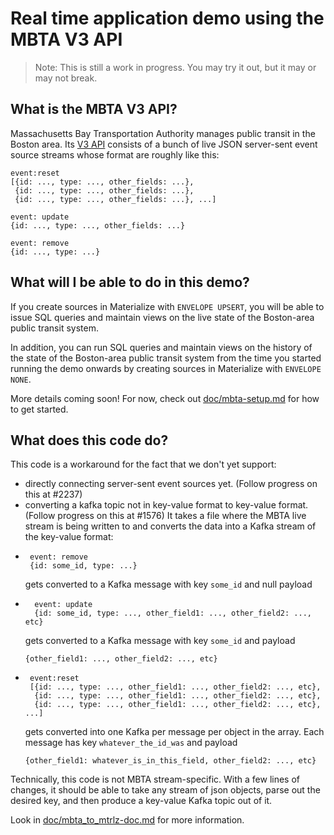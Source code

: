 # Real time application demo using the MBTA V3 API

> Note: This is still a work in progress. You may try it out, but it may or may
> not break.

## What is the MBTA V3 API?

Massachusetts Bay Transportation Authority manages public transit in the Boston
area. Its [V3 API](https://www.mbta.com/developers/v3-api) consists of a bunch
of live JSON server-sent event source streams whose format are roughly like this:

```
event:reset
[{id: ..., type: ..., other_fields: ...},
 {id: ..., type: ..., other_fields: ...},
 {id: ..., type: ..., other_fields: ...}, ...]

event: update
{id: ..., type: ..., other_fields: ...}

event: remove
{id: ..., type: ...}
```

## What will I be able to do in this demo?

If you create sources in Materialize with `ENVELOPE UPSERT`, you will be able to
issue SQL queries and maintain views on the live state of the Boston-area public
transit system.

In addition, you can run SQL queries and maintain views on the history of the
state of the Boston-area public transit system from the time you started running
the demo onwards by creating sources in Materialize with `ENVELOPE NONE`.

More details coming soon! For now, check out
[doc/mbta-setup.md](doc/mbta-setup.md) for how to get started.

## What does this code do?

This code is a workaround for the fact that we don't yet support:
* directly connecting server-sent event sources yet.
  (Follow progress on this at #2237)
* converting a kafka topic not in key-value format to key-value format.
  (Follow progress on this at #1576)
It takes a file where the MBTA live stream is being written to and converts the
data into a Kafka stream of the key-value format:
* ```
   event: remove
   {id: some_id, type: ...}
   ```
   gets converted to a Kafka message with key `some_id` and null payload
* ```
    event: update
    {id: some_id, type: ..., other_field1: ..., other_field2: ..., etc}
    ```
    gets converted to a Kafka message with key `some_id` and payload
    ```
    {other_field1: ..., other_field2: ..., etc}
    ```
* ```
   event:reset
   [{id: ..., type: ..., other_field1: ..., other_field2: ..., etc},
    {id: ..., type: ..., other_field1: ..., other_field2: ..., etc},
    {id: ..., type: ..., other_field1: ..., other_field2: ..., etc}, ...]
   ```
   gets converted into one Kafka per message per object in the array. Each
   message has key `whatever_the_id_was` and payload
   ```
   {other_field1: whatever_is_in_this_field, other_field2: ..., etc}
   ```

Technically, this code is not MBTA stream-specific. With a few lines of changes,
it should be able to take any stream of json objects, parse out the desired key,
and then produce a key-value Kafka topic out of it.

Look in [doc/mbta_to_mtrlz-doc.md](doc/mbta_to_mtrlz-doc.md) for more information.
